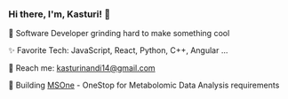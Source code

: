 ### Hi there, I'm, Kasturi! 👋

🌱 Software Developer grinding hard to make something cool

✨ Favorite Tech: JavaScript, React, Python, C++, Angular ...

📧 Reach me: kasturinandi14@gmail.com

💼 Building [MSOne](https://msone.claritybiosystems.com/) - OneStop for Metabolomic Data Analysis requirements

<!--
**kasturi14/kasturi14** is a ✨ _special_ ✨ repository because its `README.md` (this file) appears on your GitHub profile.

Here are some ideas to get you started:

- 🔭 I’m currently working on ...
- 🌱 I’m currently learning ...
- 👯 I’m looking to collaborate on ...
- 🤔 I’m looking for help with ...
- 💬 Ask me about ...
- 📫 How to reach me: ...
- 😄 Pronouns: ...
- ⚡ Fun fact: ...
-->

